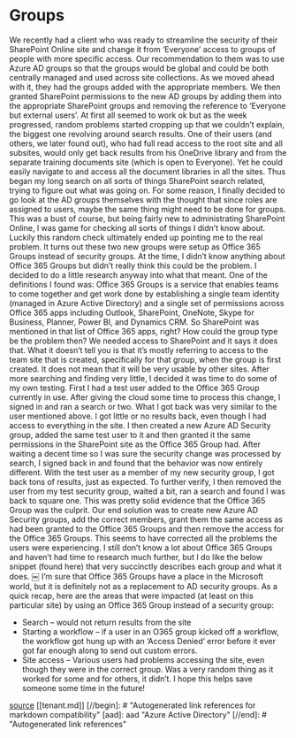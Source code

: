 # Groups

We recently had a client who was ready to streamline the security of their SharePoint Online site and change it from ‘Everyone’ access to groups of people with more specific access. Our recommendation to them was to use Azure AD groups so that the groups would be global and could be both centrally managed and used across site collections.
As we moved ahead with it, they had the groups added with the appropriate members. We then granted SharePoint permissions to the new AD groups by adding them into the appropriate SharePoint groups and removing the reference to ‘Everyone but external users’.
At first all seemed to work ok but as the week progressed, random problems started cropping up that we couldn’t explain, the biggest one revolving around search results. One of their users (and others, we later found out), who had full read access to the root site and all subsites, would only get back results from his OneDrive library and from the separate training documents site (which is open to Everyone). Yet he could easily navigate to and access all the document libraries in all the sites.
Thus began my long search on all sorts of things SharePoint search related, trying to figure out what was going on. For some reason, I finally decided to go look at the AD groups themselves with the thought that since roles are assigned to users, maybe the same thing might need to be done for groups. This was a bust of course, but being fairly new to administrating SharePoint Online, I was game for checking all sorts of things I didn’t know about.
Luckily this random check ultimately ended up pointing me to the real problem. It turns out these two new groups were setup as Office 365 Groups instead of security groups. At the time, I didn’t know anything about Office 365 Groups but didn’t really think this could be the problem. I decided to do a little research anyway into what that meant. One of the definitions I found was:
Office 365 Groups is a service that enables teams to come together and get work done by establishing a single team identity (managed in Azure Active Directory) and a single set of permissions across Office 365 apps including Outlook, SharePoint, OneNote, Skype for Business, Planner, Power BI, and Dynamics CRM.
So SharePoint was mentioned in that list of Office 365 apps, right? How could the group type be the problem then? We needed access to SharePoint and it says it does that. What it doesn’t tell you is that it’s mostly referring to access to the team site that is created, specifically for that group, when the group is first created. It does not mean that it will be very usable by other sites.
After more searching and finding very little, I decided it was time to do some of my own testing. First I had a test user added to the Office 365 Group currently in use. After giving the cloud some time to process this change, I signed in and ran a search or two. What I got back was very similar to the user mentioned above. I got little or no results back, even though I had access to everything in the site.
I then created a new Azure AD Security group, added the same test user to it and then granted it the same permissions in the SharePoint site as the Office 365 Group had. After waiting a decent time so I was sure the security change was processed by search, I signed back in and found that the behavior was now entirely different. With the test user as a member of my new security group, I got back tons of results, just as expected. To further verify, I then removed the user from my test security group, waited a bit, ran a search and found I was back to square one. This was pretty solid evidence that the Office 365 Group was the culprit.
Our end solution was to create new Azure AD Security groups, add the correct members, grant them the same access as had been granted to the Office 365 Groups and then remove the access for the Office 365 Groups. This seems to have corrected all the problems the users were experiencing.
I still don’t know a lot about Office 365 Groups and haven’t had time to research much further, but I do like the below snippet (found here) that very succinctly describes each group and what it does.
￼
I’m sure that Office 365 Groups have a place in the Microsoft world, but it is definitely not as a replacement to AD security groups.
As a quick recap, here are the areas that were impacted (at least on this particular site) by using an Office 365 Group instead of a security group:
* Search – would not return results from the site
* Starting a workflow – if a user in an O365 group kicked off a workflow, the workflow got hung up with an ‘Access Denied’ error before it ever got far enough along to send out custom errors.
* Site access – Various users had problems accessing the site, even though they were in the correct group. Was a very random thing as it worked for some and for others, it didn’t.
I hope this helps save someone some time in the future!

[source](https://threewill.com/office-365-groups-vs-azure-ad-security-groups/)
[[tenant.md]]
[//begin]: # "Autogenerated link references for markdown compatibility"
[aad]: aad "Azure Active Directory"
[//end]: # "Autogenerated link references"
